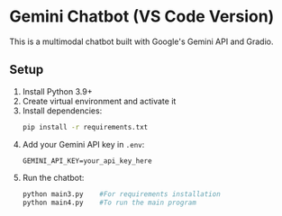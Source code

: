 # Gemini Chatbot (VS Code Version)

This is a multimodal chatbot built with Google's Gemini API and Gradio.

## Setup

1. Install Python 3.9+
2. Create virtual environment and activate it
3. Install dependencies:
   ```bash
   pip install -r requirements.txt
   ```
4. Add your Gemini API key in `.env`:
   ```
   GEMINI_API_KEY=your_api_key_here
   ```
5. Run the chatbot:
   ```bash
   python main3.py    #For requirements installation
   python main4.py    #To run the main program
   
   ```
